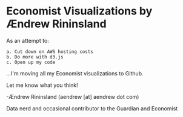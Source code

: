 Economist Visualizations by Ændrew Rininsland
=============================================

As an attempt to:

    a. Cut down on AWS hosting costs 
    b. Do more with d3.js
    c. Open up my code

...I'm moving all my Economist visualizations to Github. 

Let me know what you think!

-Ændrew Rininsland (aendrew [at] aendrew dot com)

Data nerd and occasional contributor to the Guardian and Economist 



